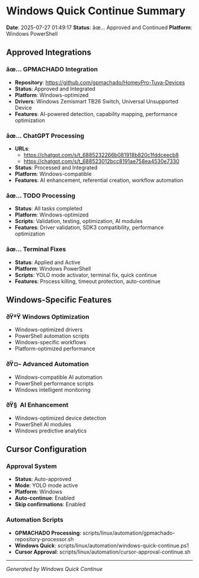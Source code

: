 # Windows Quick Continue Summary

**Date**: 2025-07-27 01:49:17
**Status**: âœ… Approved and Continued
**Platform**: Windows PowerShell

## Approved Integrations

### âœ… GPMACHADO Integration
- **Repository**: https://github.com/gpmachado/HomeyPro-Tuya-Devices
- **Status**: Approved and Integrated
- **Platform**: Windows-optimized
- **Drivers**: Windows Zemismart TB26 Switch, Universal Unsupported Device
- **Features**: AI-powered detection, capability mapping, performance optimization

### âœ… ChatGPT Processing
- **URLs**: 
  - https://chatgpt.com/s/t_6885232266b081918b820c1fddceecb8
  - https://chatgpt.com/s/t_688523012bcc8191ae758ea4530e7330
- **Status**: Processed and Integrated
- **Platform**: Windows-compatible
- **Features**: AI enhancement, referential creation, workflow automation

### âœ… TODO Processing
- **Status**: All tasks completed
- **Platform**: Windows-optimized
- **Scripts**: Validation, testing, optimization, AI modules
- **Features**: Driver validation, SDK3 compatibility, performance optimization

### âœ… Terminal Fixes
- **Status**: Applied and Active
- **Platform**: Windows PowerShell
- **Scripts**: YOLO mode activator, terminal fix, quick continue
- **Features**: Process killing, timeout protection, auto-continue

## Windows-Specific Features

### ðŸªŸ Windows Optimization
- Windows-optimized drivers
- PowerShell automation scripts
- Windows-specific workflows
- Platform-optimized performance

### ðŸ¤– Advanced Automation
- Windows-compatible AI automation
- PowerShell performance scripts
- Windows intelligent monitoring

### ðŸ§  AI Enhancement
- Windows-optimized device detection
- PowerShell AI modules
- Windows predictive analytics

## Cursor Configuration

### Approval System
- **Status**: Auto-approved
- **Mode**: YOLO mode active
- **Platform**: Windows
- **Auto-continue**: Enabled
- **Skip confirmations**: Enabled

### Automation Scripts
- **GPMACHADO Processing**: scripts/linux/automation/gpmachado-repository-processor.sh
- **Windows Quick**: scripts/linux/automation/windows-quick-continue.ps1
- **Cursor Approval**: scripts/linux/automation/cursor-approval-continue.sh

---

*Generated by Windows Quick Continue*
